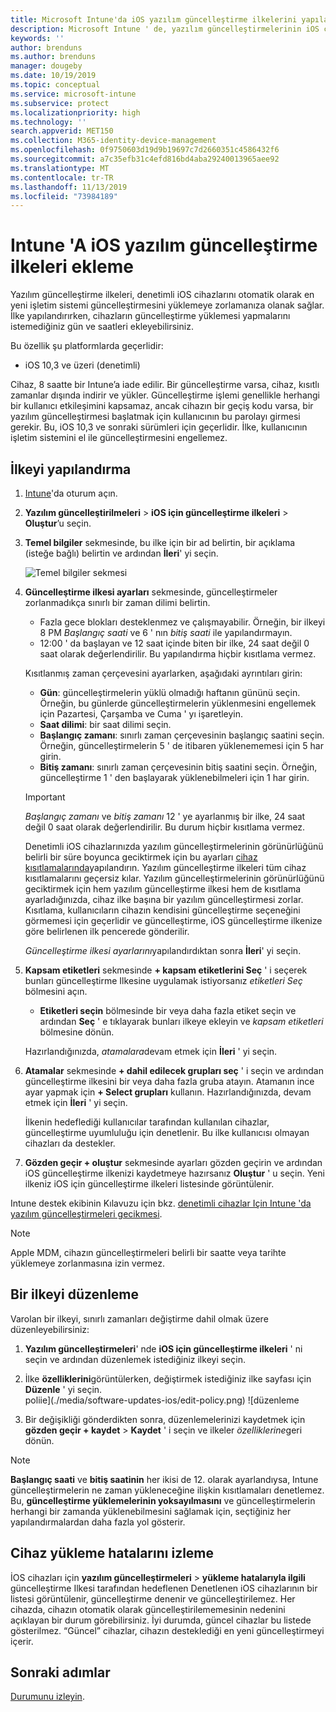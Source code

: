 ```yaml
---
title: Microsoft Intune'da iOS yazılım güncelleştirme ilkelerini yapılandırma - Azure | Microsoft Docs
description: Microsoft Intune ' de, yazılım güncelleştirmelerinin iOS cihazlarına otomatik olarak ne zaman yükleneceğini kısıtlamak için bir yapılandırma ilkesi oluşturun veya ekleyin. Güncelleştirmelerin yükleneceği tarihi ve saati seçebilirsiniz. Bu ilkeyi gruplara, kullanıcılara veya cihazlara da atayarak yükleme hatalarını denetleyebilirsiniz.
keywords: ''
author: brenduns
ms.author: brenduns
manager: dougeby
ms.date: 10/19/2019
ms.topic: conceptual
ms.service: microsoft-intune
ms.subservice: protect
ms.localizationpriority: high
ms.technology: ''
search.appverid: MET150
ms.collection: M365-identity-device-management
ms.openlocfilehash: 0f9750603d19d9b19697c7d2660351c4586432f6
ms.sourcegitcommit: a7c35efb31c4efd816bd4aba29240013965aee92
ms.translationtype: MT
ms.contentlocale: tr-TR
ms.lasthandoff: 11/13/2019
ms.locfileid: "73984189"
---
```

# <a name="add-ios-software-update-policies-in-intune"></a>Intune 'A iOS yazılım güncelleştirme ilkeleri ekleme

Yazılım güncelleştirme ilkeleri, denetimli iOS cihazlarını otomatik olarak en yeni işletim sistemi güncelleştirmesini yüklemeye zorlamanıza olanak sağlar. İlke yapılandırırken, cihazların güncelleştirme yüklemesi yapmalarını istemediğiniz gün ve saatleri ekleyebilirsiniz.

Bu özellik şu platformlarda geçerlidir:

- iOS 10,3 ve üzeri (denetimli)

Cihaz, 8 saatte bir Intune’a iade edilir. Bir güncelleştirme varsa, cihaz, kısıtlı zamanlar dışında indirir ve yükler. Güncelleştirme işlemi genellikle herhangi bir kullanıcı etkileşimini kapsamaz, ancak cihazın bir geçiş kodu varsa, bir yazılım güncelleştirmesi başlatmak için kullanıcının bu parolayı girmesi gerekir. Bu, iOS 10,3 ve sonraki sürümleri için geçerlidir. İlke, kullanıcının işletim sistemini el ile güncelleştirmesini engellemez.

## <a name="configure-the-policy"></a>İlkeyi yapılandırma

1. [Intune](https://go.microsoft.com/fwlink/?linkid=2090973)'da oturum açın.
2. **Yazılım güncelleştirilmeleri** > **iOS için güncelleştirme ilkeleri** > **Oluştur**’u seçin.
3. **Temel bilgiler** sekmesinde, bu ilke için bir ad belirtin, bir açıklama (isteğe bağlı) belirtin ve ardından **İleri**' yi seçin.

   ![Temel bilgiler sekmesi](./media/software-updates-ios/basics-tab.png) 

4. **Güncelleştirme ilkesi ayarları** sekmesinde, güncelleştirmeler zorlanmadıkça sınırlı bir zaman dilimi belirtin.  
   - Fazla gece blokları desteklenmez ve çalışmayabilir. Örneğin, bir ilkeyi 8 PM *Başlangıç saati* ve 6 ' nın *bitiş saati* ile yapılandırmayın.
   - 12:00 ' da başlayan ve 12 saat içinde biten bir ilke, 24 saat değil 0 saat olarak değerlendirilir. Bu yapılandırma hiçbir kısıtlama vermez.

   Kısıtlanmış zaman çerçevesini ayarlarken, aşağıdaki ayrıntıları girin:

   - **Gün**: güncelleştirmelerin yüklü olmadığı haftanın gününü seçin. Örneğin, bu günlerde güncelleştirmelerin yüklenmesini engellemek için Pazartesi, Çarşamba ve Cuma ' yı işaretleyin.
   - **Saat dilimi**: bir saat dilimi seçin.
   - **Başlangıç zamanı**: sınırlı zaman çerçevesinin başlangıç saatini seçin. Örneğin, güncelleştirmelerin 5 ' de itibaren yüklenememesi için 5 har girin.
   - **Bitiş zamanı**: sınırlı zaman çerçevesinin bitiş saatini seçin. Örneğin, güncelleştirme 1 ' den başlayarak yüklenebilmeleri için 1 har girin.
  
   > [!IMPORTANT]  
   > *Başlangıç zamanı* ve *bitiş zamanı* 12 ' ye ayarlanmış bir ilke, 24 saat değil 0 saat olarak değerlendirilir. Bu durum hiçbir kısıtlama vermez.  
    
   Denetimli iOS cihazlarınızda yazılım güncelleştirmelerinin görünürlüğünü belirli bir süre boyunca geciktirmek için bu ayarları [cihaz kısıtlamalarında](../configuration/device-restrictions-ios.md#general)yapılandırın. Yazılım güncelleştirme ilkeleri tüm cihaz kısıtlamalarını geçersiz kılar. Yazılım güncelleştirmelerinin görünürlüğünü geciktirmek için hem yazılım güncelleştirme ilkesi hem de kısıtlama ayarladığınızda, cihaz ilke başına bir yazılım güncelleştirmesi zorlar. Kısıtlama, kullanıcıların cihazın kendisini güncelleştirme seçeneğini görmemesi için geçerlidir ve güncelleştirme, iOS güncelleştirme ilkenize göre belirlenen ilk pencerede gönderilir.

   *Güncelleştirme ilkesi ayarlarını*yapılandırdıktan sonra **İleri**' yi seçin. 

5. **Kapsam etiketleri** sekmesinde **+ kapsam etiketlerini Seç** ' i seçerek bunları güncelleştirme Ilkesine uygulamak istiyorsanız *etiketleri Seç* bölmesini açın.
   
   - **Etiketleri seçin** bölmesinde bir veya daha fazla etiket seçin ve ardından **Seç** ' e tıklayarak bunları ilkeye ekleyin ve *kapsam etiketleri* bölmesine dönün.  

   Hazırlandığınızda, *atamalara*devam etmek için **İleri** ' yi seçin.

6. **Atamalar** sekmesinde **+ dahil edilecek grupları seç** ' i seçin ve ardından güncelleştirme ilkesini bir veya daha fazla gruba atayın. Atamanın ince ayar yapmak için **+ Select grupları** kullanın. Hazırlandığınızda, devam etmek için **İleri** ' yi seçin. 

   İlkenin hedeflediği kullanıcılar tarafından kullanılan cihazlar, güncelleştirme uyumluluğu için denetlenir. Bu ilke kullanıcısı olmayan cihazları da destekler.

7. **Gözden geçir + oluştur** sekmesinde ayarları gözden geçirin ve ardından iOS güncelleştirme ilkenizi kaydetmeye hazırsanız **Oluştur** ' u seçin. Yeni ilkeniz iOS için güncelleştirme ilkeleri listesinde görüntülenir.


Intune destek ekibinin Kılavuzu için bkz. [denetimli cihazlar Için Intune 'da yazılım güncelleştirmeleri gecikmesi](https://techcommunity.microsoft.com/t5/Intune-Customer-Success/Delaying-visibility-of-software-updates-in-Intune-for-supervised/ba-p/345753).

> [!NOTE]
> Apple MDM, cihazın güncelleştirmeleri belirli bir saatte veya tarihte yüklemeye zorlanmasına izin vermez.

## <a name="edit-a-policy"></a>Bir ilkeyi düzenleme
Varolan bir ilkeyi, sınırlı zamanları değiştirme dahil olmak üzere düzenleyebilirsiniz:

1. **Yazılım güncelleştirmeleri**' nde **iOS için güncelleştirme ilkeleri** ' ni seçin ve ardından düzenlemek istediğiniz ilkeyi seçin.

2. İlke **özelliklerini**görüntülerken, değiştirmek istediğiniz ilke sayfası için **Düzenle** ' yi seçin.  
   poliie](./media/software-updates-ios/edit-policy.png) ![düzenleme   

3. Bir değişikliği gönderdikten sonra, düzenlemelerinizi kaydetmek için **gözden geçir + kaydet**  > **Kaydet** ' i seçin ve ilkeler *özelliklerine*geri dönün.  
 
> [!NOTE]
> **Başlangıç saati** ve **bitiş saatinin** her ikisi de 12. olarak ayarlandıysa, Intune güncelleştirmelerin ne zaman yükleneceğine ilişkin kısıtlamaları denetlemez. Bu, **güncelleştirme yüklemelerinin yoksayılmasını** ve güncelleştirmelerin herhangi bir zamanda yüklenebilmesini sağlamak için, seçtiğiniz her yapılandırmalardan daha fazla yol gösterir.  


## <a name="monitor-device-installation-failures"></a>Cihaz yükleme hatalarını izleme
<!-- 1352223 -->
İOS cihazları için **yazılım güncelleştirmeleri**  > **yükleme hatalarıyla ilgili** güncelleştirme Ilkesi tarafından hedeflenen Denetlenen iOS cihazlarının bir listesi görüntülenir, güncelleştirme denenir ve güncelleştirilemez. Her cihazda, cihazın otomatik olarak güncelleştirilememesinin nedenini açıklayan bir durum görebilirsiniz. İyi durumda, güncel cihazlar bu listede gösterilmez. “Güncel” cihazlar, cihazın desteklediği en yeni güncelleştirmeyi içerir.

## <a name="next-steps"></a>Sonraki adımlar

[Durumunu izleyin](../configuration/device-profile-monitor.md).
